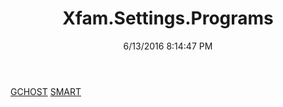 ﻿---
title: Xfam.Settings.Programs
date: 6/13/2016 8:14:47 PM
---

[GCHOST](T-Xfam.Settings.Programs.GCHOST.html)
[SMART](T-Xfam.Settings.Programs.SMART.html)
